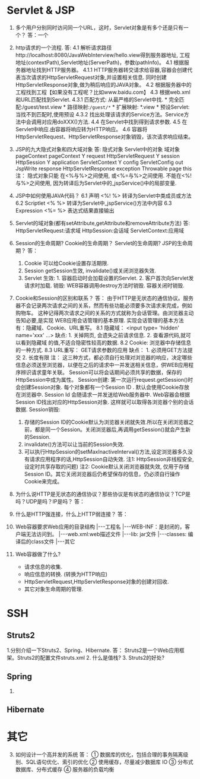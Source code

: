 # Servlet & JSP
1. 多个用户分别同时访问同一个URL，这时，Servlet对象是有多个还是只有一个？
答：一个

4. http请求的一个流程.
	答:
	4.1 解析请求路径http://localhost:8080/JavaWebInterview/hello.view得到服务器地址, 工程地址(contextPath),Servlet地址(ServerPath)，参数(pathInfo)。
	4.1 根据服务器地址找到HTTP服务器。
		4.1.1 HTTP服务器转交请求给容器,容器会创建代表当次请求的HttpServletRequest对象,并设置相关信息. 同时创建HttpServletResponse对象,做为稍后响应的JAVA对象。
	4.2 根据服务器中的工程找到工程【如果没有工程呢？比如www.baidu.com】
	4.3 根据web.xml和URL匹配找到Servlet.
		4.3.1 匹配方式: 从最严格的Servlet中找.
			* 完全匹配:/guest/test.view
			* 路径映射:`/guest/*`
			* 扩展映射: *.view
			* 预设Servlet: 当找不到匹配时,使用预设
		4.3.2 找出处理该请求的Service方法。Service方法中会调用对应用doXXX()方法.
	4.4 在Servlet中找到得到请求参数.
	4.5 在Servlet中响应.由容器将响应转为HTTP响应。
	4.6 容器将HttpServletRequest、HttpServletResponse对象销毁，该次请求响应结束。

5. JSP的九大隐式对象和四大域对象
	答:
	隐式对象			Servlet中的对象			域对象
	pageContext		pageContext				  Y
	request			HttpServletRequest		  Y
	session			HttpSession 			  Y
	application		ServletContext			  Y
	config			ServletConfig
	out				JspWrite
	response		HttpServletResponse
	exception		Throwable
	page			this
	注： 隐式对象只能 在<%与%>之间使用, 或<%=与%>之间使用. 不能在<%!与%>之间使用, 因为转译后为Servlet中的_jspService()中的局部变量.

6. JSP中如何使用JAVA代码？
	6.1  声明				<%!  %> 	转译为Servlet中类成员或方法
	6.2 Scriptlet		<%   %>		转译为Servlet中_jspService()方法中内容
	6.3 Expression		<%=  %>		表达式结果直接输出

6. Servlet的域对象(都有setAttribute,getAttribute和removeAttribute方法)
	答:	HttpServletRequest:请求域
		HttpSession:会话域
		ServletContext:应用域

7. Session的生命周期? Cookie的生命周期？ Servlet的生命周期? JSP的生命周期？
	答：
	1. Cookie			可以给Cookie设置存活期限.
	2. Session			getSession生效, invalidate()或关闭浏览器失效.
	3. Servlet
		生效: 1. 容器启动时会加载设置<loadon-startup>的Servlet. 2. 客户首次向Servlet发请求时加载.
		销毁: WEB容器调用destroy方法时销毁. 容器关闭时销毁.



8. Cookie和Session的区别和联系？
	答： 由于HTTP是无状态的通信协议。服务器不会记录两次请求之间的关系，然而有些功能必须要多次请求来完成，例如购物车。 这种记得两次请求之间的关系的方式就称为会话管理。由浏览器主动告知必要,是实现 WEB应用会话管理的基本原理.
	实现会话管理的基本方法有：隐藏域、Cookie、URL重写。
	8.1  隐藏域：		<input type= 'hidden' name='xxx' ...>
		缺点: 1. 关掉网页, 会遗失之前请求信息.
			  2. 查看源代码,就可以看到隐藏域 的值,不适合隐密性较高的数据.
	8.2 Cookie:		浏览器中存储信息的一种方式.
	8.3	URL重写：	GET请求参数的应用
		缺点： 1. 必须用GET方法提交
			  2. 长度有限
	注： 这三种方式，都必须自行处理对浏览器的响应，决定哪些信息必须送至浏览器，以便在之后的请求中一并发送相关信息，供WEB应用程序辨识请求童年关联。
	Session可以将会话期间必须共享的数据，保存的HttpSession中成为属性。
	Session创建:
		第一次运行request.getSession()时会创建Session对象. 每个对象都有一个Session ID . 默认会使用Cookie存放在浏览器中. Session Id 会随请求一并发送给Web服务器中. Web容器会根据Session ID找出对应的HttpSession对象. 这样就可以取得各浏览器个别的会话数据.
	Session销毁:
	1. 存储的Session ID的Cookie默认为浏览器关闭就失效.所以在关闭浏览器之前，都是同一个Session。关闭浏览器后,再调用getSession()就会产生新的Session.
	2. invalidate()方法可以让当前的Session失效.
	3. 可以执行HttpSession的setMaxInactiveInterval()方法,设定浏览器多久没有请求应用程序的话,HttpSession自动失效.
	注1: HttpSession非线程安全,设定时共享存取的问题)
	注2: Cookie默认关闭浏览器就失效, 仅用于存储Session ID。其它关闭浏览器后仍希望保存的信息，仍必须自行操作Cookie来完成。

9. 为什么说HTTP是无状态的通信协议？那些协议是有状态的通信协议？TCP是吗？UDP是吗？IP是吗？
	答：
9. 什么是HTTP强连接，什么上HTTP弱连接？
	答：
10. Web容器要求Web应用的目录结构
	|---工程名
		 |---WEB-INF：是封闭的，客户端无法访问到。
		 	  |---web.xml:web描述文件
		 	  |---lib: jar文件
		 	  |---classes: 编译后的class文件
		 |---其它
11. Web容器做了什么?
	* 请求信息的收集.
	* 响应信息的转换. (转换为HTTP响应)
	* HttpServletRequest,HttpServletResponse对象的创建对回收.
	* 其它对象生命周期的管理.

# SSH
## Struts2
1.分别介绍一下Struts2、Spring、Hibernate.
答： Struts2是一个Web应用框架。Struts2的配置文件struts.xml
2. 什么是值栈?
3. Struts2的好处?

## Spring
1.
## Hibernate

# 其它
3. 如何设计一个高并发的系统
 答：
 		① 数据库的优化，包括合理的事务隔离级别、SQL语句优化、索引的优化
 		② 使用缓存，尽量减少数据库 IO
 		③ 分布式数据库、分布式缓存
 		④ 服务器的负载均衡
